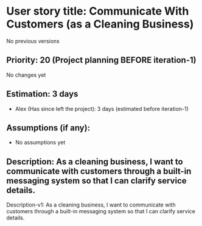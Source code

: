 # User story title: Communicate With Customers (as a Cleaning Business)
No previous versions

## Priority: 20 (Project planning BEFORE iteration-1)
No changes yet

## Estimation: 3 days
* Alex (Has since left the project): 3 days (estimated before iteration-1)

## Assumptions (if any):
* No assumptions yet

## Description: As a cleaning business, I want to communicate with customers through a built-in messaging system so that I can clarify service details.
Description-v1: As a cleaning business, I want to communicate with customers through a built-in messaging system so that I can clarify service details.